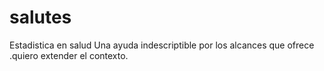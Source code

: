 # salutes
Estadistica en salud
Una ayuda indescriptible  por los alcances que ofrece .quiero extender el contexto.
